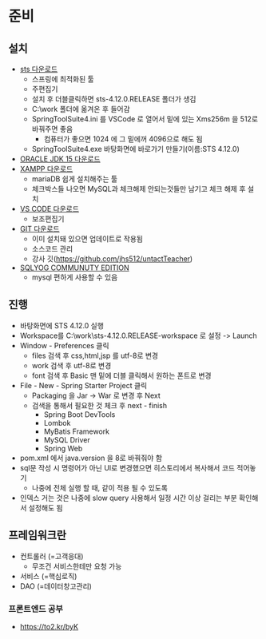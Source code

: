 # 준비

## 설치

* [sts 다운로드](https://spring.io/tools)
  * 스프링에 최적화된 툴
  * 주편집기
  * 설치 후 더블클릭하면 sts-4.12.0.RELEASE 폴더가 생김
  * C:\work 폴더에 옮겨온 후 들어감
  * SpringToolSuite4.ini 를 VSCode 로 열어서 밑에 있는 Xms256m 을 512로 바꿔주면 좋음
    * 컴퓨터가 좋으면 1024 에 그 밑에꺼 4096으로 해도 됨
  * SpringToolSuite4.exe 바탕화면에 바로가기 만들기(이름:STS 4.12.0)
* [ORACLE JDK 15 다운로드](https://www.oracle.com/kr/java/technologies/javase-downloads.html)
* [XAMPP 다운로드](https://www.apachefriends.org)
  * mariaDB 쉽게 설치해주는 툴
  * 체크박스들 나오면 MySQL과 체크해제 안되는것들만 남기고 체크 해제 후 설치
* [VS CODE 다운로드](https://code.visualstudio.com)
  * 보조편집기
* [GIT 다운로드](https://git-scm.com)
  * 이미 설치돼 있으면 업데이트로 작용됨
  * 소스코드 관리
  * 강사 깃(https://github.com/jhs512/untactTeacher)
* [SQLYOG COMMUNUTY EDITION](https://github.com/webyog/sqlyog-community/wiki/Downloads)
  * mysql 편하게 사용할 수 있음

## 진행

* 바탕화면에 STS 4.12.0 실행
* Workspace를 C:\work\sts-4.12.0.RELEASE-workspace 로 설정 -> Launch
* Window - Preferences 클릭
  * files 검색 후 css,html,jsp 를 utf-8로 변경
  * work 검색 후 utf-8로 변경
  * font 검색 후 Basic 맨 밑에 더블 클릭해서 원하는 폰트로 변경
* File - New - Spring Starter Project 클릭
  * Packaging 을 Jar -> War 로 변경 후 Next
  * 검색을 통해서 필요한 것 체크 후 next - finish
    * Spring Boot DevTools
    * Lombok
    * MyBatis Framework
    * MySQL Driver
    * Spring Web
* pom.xml 에서 java.version 을 8로 바꿔줘야 함
* sql문 작성 시 명령어가 아닌 UI로 변경했으면 히스토리에서 복사해서 코드 적어놓기
  * 나중에 전체 실행 할 때, 같이 적용 될 수 있도록
* 인덱스 거는 것은 나중에 slow query 사용해서 일정 시간 이상 걸리는 부분 확인해서 설정해도 됨

## 프레임워크란

* 컨트롤러 (=고객응대)
  * 무조건 서비스한테만 요청 가능
* 서비스 (=핵심로직)
* DAO (=데이터창고관리)

### 프론트엔드 공부

* https://to2.kr/byK

